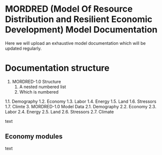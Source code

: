 # MORDRED (Model Of Resource Distribution and Resilient Economic Development) Model Documentation
Here we will upload an exhaustive model documentation which will be updated regularly.
# Documentation structure
1. MORDRED-1.0 Structure
   1. A nested numbered list
   2. Which is numbered
          
1.1. Demography
1.2. Economy
1.3. Labor
1.4. Energy
1.5. Land
1.6. Stressors
1.7. Climte
3. MORDRED-1.0 Model Data
   2.1. Demography
   2.2. Economy
   2.3. Labor
   2.4. Energy
   2.5. Land
   2.6. Stressors
   2.7. Climate


text
## Economy modules
text
